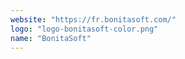```yaml
---
website: "https://fr.bonitasoft.com/"
logo: "logo-bonitasoft-color.png"
name: "BonitaSoft"
---
```


